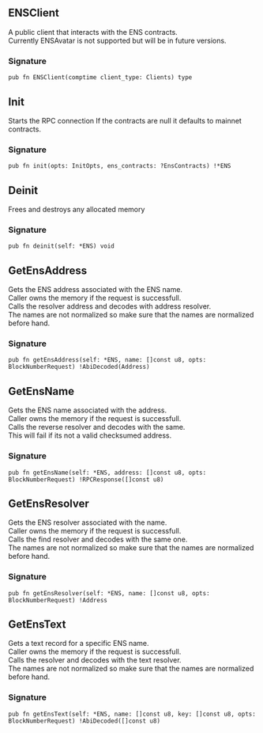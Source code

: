 ## ENSClient
A public client that interacts with the ENS contracts.\
Currently ENSAvatar is not supported but will be in future versions.

### Signature

```zig
pub fn ENSClient(comptime client_type: Clients) type
```

## Init
Starts the RPC connection
If the contracts are null it defaults to mainnet contracts.

### Signature

```zig
pub fn init(opts: InitOpts, ens_contracts: ?EnsContracts) !*ENS
```

## Deinit
Frees and destroys any allocated memory

### Signature

```zig
pub fn deinit(self: *ENS) void
```

## GetEnsAddress
Gets the ENS address associated with the ENS name.\
Caller owns the memory if the request is successfull.\
Calls the resolver address and decodes with address resolver.\
The names are not normalized so make sure that the names are normalized before hand.

### Signature

```zig
pub fn getEnsAddress(self: *ENS, name: []const u8, opts: BlockNumberRequest) !AbiDecoded(Address)
```

## GetEnsName
Gets the ENS name associated with the address.\
Caller owns the memory if the request is successfull.\
Calls the reverse resolver and decodes with the same.\
This will fail if its not a valid checksumed address.

### Signature

```zig
pub fn getEnsName(self: *ENS, address: []const u8, opts: BlockNumberRequest) !RPCResponse([]const u8)
```

## GetEnsResolver
Gets the ENS resolver associated with the name.\
Caller owns the memory if the request is successfull.\
Calls the find resolver and decodes with the same one.\
The names are not normalized so make sure that the names are normalized before hand.

### Signature

```zig
pub fn getEnsResolver(self: *ENS, name: []const u8, opts: BlockNumberRequest) !Address
```

## GetEnsText
Gets a text record for a specific ENS name.\
Caller owns the memory if the request is successfull.\
Calls the resolver and decodes with the text resolver.\
The names are not normalized so make sure that the names are normalized before hand.

### Signature

```zig
pub fn getEnsText(self: *ENS, name: []const u8, key: []const u8, opts: BlockNumberRequest) !AbiDecoded([]const u8)
```

